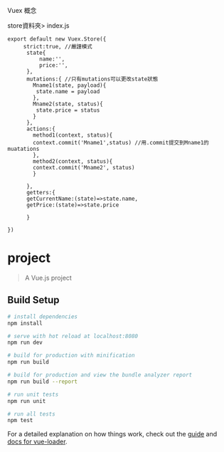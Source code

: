 Vuex
概念

store資料夾> index.js
```
export default new Vuex.Store({
     strict:true, //嚴謹模式
      state{
          name:'',
          price:'',
      },
      mutations:{ //只有mutations可以更改state狀態
        Mname1(state, payload){
         state.name = payload
        },
        Mname2(state, status){
         state.price = status
        }
      },
      actions:{
        method1(context, status){
        context.commit('Mname1',status) //用.commit提交到Mname1的muatations
        },
        method2(context, status){
        context.commit('Mname2', status)
        }

      },
      getters:{
      getCurrentName:(state)=>state.name,
      getPrice:(state)=>state.price

      }
      
})
```


# project

> A Vue.js project

## Build Setup

``` bash
# install dependencies
npm install

# serve with hot reload at localhost:8080
npm run dev

# build for production with minification
npm run build

# build for production and view the bundle analyzer report
npm run build --report

# run unit tests
npm run unit

# run all tests
npm test
```

For a detailed explanation on how things work, check out the [guide](http://vuejs-templates.github.io/webpack/) and [docs for vue-loader](http://vuejs.github.io/vue-loader).
